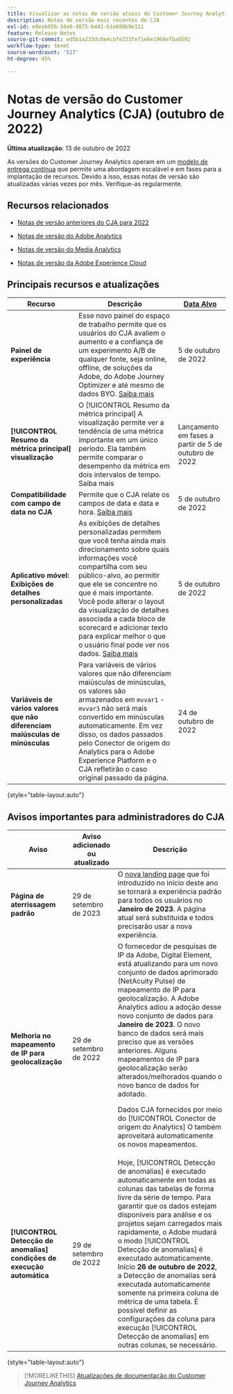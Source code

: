 ```yaml
---
title: Visualizar as notas de versão atuais do Customer Journey Analytics
description: Notas de versão mais recentes do CJA
exl-id: e8eab856-34e0-4875-b441-b1e680b9e111
feature: Release Notes
source-git-commit: ed5b1a233dc0e4cbfe223fe71e6e1960efba0592
workflow-type: tm+mt
source-wordcount: '517'
ht-degree: 45%

---
```


# Notas de versão do Customer Journey Analytics (CJA) (outubro de 2022)

**Última atualização**: 13 de outubro de 2022

As versões do Customer Journey Analytics operam em um [modelo de entrega contínua](releases.md) que permite uma abordagem escalável e em fases para a implantação de recursos. Devido a isso, essas notas de versão são atualizadas várias vezes por mês. Verifique-as regularmente.

## Recursos relacionados

* [Notas de versão anteriores do CJA para 2022](/help/release-notes/2022.md)

* [Notas de versão do Adobe Analytics](https://experienceleague.adobe.com/docs/analytics/release-notes/latest.html?lang=pt-BR)

* [Notas de versão do Media Analytics](https://experienceleague.adobe.com/docs/media-analytics/using/additional-resources/release-notes.html?lang=pt-BR)

* [Notas de versão da Adobe Experience Cloud](https://experienceleague.adobe.com/docs/release-notes/experience-cloud/current.html?lang=pt-BR)

## Principais recursos e atualizações

| Recurso | Descrição | [Data Alvo](/help/release-notes/releases.md) |
| ----------- | ---------- | ----- |
| **Painel de experiência** | Esse novo painel do espaço de trabalho permite que os usuários do CJA avaliem o aumento e a confiança de um experimento A/B de qualquer fonte, seja online, offline, de soluções da Adobe, do Adobe Journey Optimizer e até mesmo de dados BYO. [Saiba mais](/help/analysis-workspace/c-panels/experimentation.md) | 5 de outubro de 2022 |
| **[!UICONTROL Resumo da métrica principal] visualização** | O [!UICONTROL Resumo da métrica principal] A visualização permite ver a tendência de uma métrica importante em um único período. Ela também permite comparar o desempenho da métrica em dois intervalos de tempo. Saiba mais | Lançamento em fases a partir de 5 de outubro de 2022 |
| **Compatibilidade com campo de data no CJA** | Permite que o CJA relate os campos de data e data e hora. [Saiba mais](/help/data-views/data-views-usecases.md#date) | 5 de outubro de 2022 |
| **Aplicativo móvel: Exibições de detalhes personalizadas** | As exibições de detalhes personalizadas permitem que você tenha ainda mais direcionamento sobre quais informações você compartilha com seu público-alvo, ao permitir que ele se concentre no que é mais importante. Você pode alterar o layout da visualização de detalhes associada a cada bloco de scorecard e adicionar texto para explicar melhor o que o usuário final pode ver nos dados. [Saiba mais](https://experienceleague.adobe.com/docs/analytics-platform/using/cja-dashboards/create-scorecard.html?lang=pt-BR) | 5 de outubro de 2022 |
| **Variáveis de vários valores que não diferenciam maiúsculas de minúsculas** | Para variáveis de vários valores que não diferenciam maiúsculas de minúsculas, os valores são armazenados em `mvvar1` - `mvvar3` não será mais convertido em minúsculas automaticamente. Em vez disso, os dados passados pelo Conector de origem do Analytics para o Adobe Experience Platform e o CJA refletirão o caso original passado da página. | 24 de outubro de 2022 |

{style=&quot;table-layout:auto&quot;}

## Avisos importantes para administradores do CJA

| Aviso | Aviso adicionado ou atualizado | Descrição |
| --- | --- | --- |
| **Página de aterrissagem padrão** | 29 de setembro de 2023 | O [nova landing page](/help/getting-started/landing.md) que foi introduzido no início deste ano se tornará a experiência padrão para todos os usuários no **Janeiro de 2023**. A página atual será substituída e todos precisarão usar a nova experiência. |
| **Melhoria no mapeamento de IP para geolocalização** | 29 de setembro de 2022 | O fornecedor de pesquisas de IP da Adobe, Digital Element, está atualizando para um novo conjunto de dados aprimorado (NetAcuity Pulse) de mapeamento de IP para geolocalização. A Adobe Analytics adiou a adoção desse novo conjunto de dados para **Janeiro de 2023**. O novo banco de dados será mais preciso que as versões anteriores. Alguns mapeamentos de IP para geolocalização serão alterados/melhorados quando o novo banco de dados for adotado.<p> Dados CJA fornecidos por meio do [!UICONTROL Conector de origem do Analytics] O também aproveitará automaticamente os novos mapeamentos. |
| **[!UICONTROL Detecção de anomalias] condições de execução automática** | 29 de setembro de 2022 | Hoje, [!UICONTROL Detecção de anomalias] é executado automaticamente em todas as colunas das tabelas de forma livre da série de tempo. Para garantir que os dados estejam disponíveis para análise e os projetos sejam carregados mais rapidamente, o Adobe mudará o modo [!UICONTROL Detecção de anomalias] é executado automaticamente. Início **26 de outubro de 2022**, a Detecção de anomalias será executada automaticamente somente na primeira coluna de métrica de uma tabela. É possível definir as configurações da coluna para execução [!UICONTROL Detecção de anomalias] em outras colunas, se necessário. |

{style=&quot;table-layout:auto&quot;}

>[!MORELIKETHIS]
>[Atualizações de documentação do Customer Journey Analytics](/help/release-notes/doc-changes.md)
